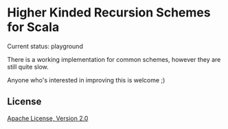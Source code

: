 # Higher Kinded Recursion Schemes for Scala

Current status: playground

There is a working implementation for common schemes, however they are still quite slow.

Anyone who's interested in improving this is welcome ;)

## License

[Apache License, Version 2.0](http://www.apache.org/licenses/LICENSE-2.0)
